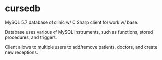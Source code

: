 # cursedb

MySQL 5.7 database of clinic w/ C Sharp client for work w/ base.

Database uses various of MySQL instruments, such as functions, stored procedures, and triggers.

Client allows to multiple users to add/remove patients, doctors, and create new receptions.